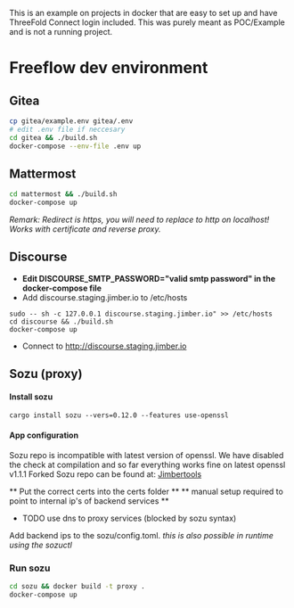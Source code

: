 This is an example on projects in docker that are easy to set up and have ThreeFold Connect login included. This was purely meant as POC/Example and is not a running project.


# Freeflow dev environment

## Gitea
```bash
cp gitea/example.env gitea/.env
# edit .env file if neccesary
cd gitea && ./build.sh
docker-compose --env-file .env up
```

## Mattermost
```bash
cd mattermost && ./build.sh
docker-compose up
```

*Remark: Redirect is https, you will need to replace to http on localhost! Works with certificate and reverse proxy.*

## Discourse
 * **Edit DISCOURSE_SMTP_PASSWORD="valid smtp password" in the docker-compose file**
 * Add discourse.staging.jimber.io to /etc/hosts
```
sudo -- sh -c 127.0.0.1 discourse.staging.jimber.io" >> /etc/hosts
cd discourse && ./build.sh
docker-compose up
```
 * Connect to http://discourse.staging.jimber.io





## Sozu (proxy)

#### Install sozu
`cargo install sozu --vers=0.12.0 --features use-openssl`

#### App configuration
Sozu repo is incompatible with latest version of openssl.
We have disabled the check at compilation and so far everything works fine on latest openssl v1.1.1
Forked Sozu repo can be found at: [Jimbertools](https://github.com/jimbertools/sozu.git)

** Put the correct certs into the certs folder **
** manual setup required to point to internal ip's of backend services **
* TODO use dns to proxy services (blocked by sozu syntax)

Add backend ips to the sozu/config.toml.
*this is also possible in runtime using the sozuctl*

### Run sozu

```bash
cd sozu && docker build -t proxy .
docker-compose up 
```

